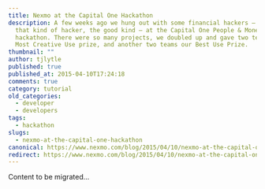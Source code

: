 ```yaml
---
title: Nexmo at the Capital One Hackathon
description: A few weeks ago we hung out with some financial hackers – no, not
  that kind of hacker, the good kind – at the Capital One People & Money
  hackathon. There were so many projects, we doubled up and gave two teams our
  Most Creative Use prize, and another two teams our Best Use Prize.
thumbnail: ""
author: tjlytle
published: true
published_at: 2015-04-10T17:24:18
comments: true
category: tutorial
old_categories:
  - developer
  - developers
tags:
  - hackathon
slugs:
  - nexmo-at-the-capital-one-hackathon
canonical: https://www.nexmo.com/blog/2015/04/10/nexmo-at-the-capital-one-hackathon
redirect: https://www.nexmo.com/blog/2015/04/10/nexmo-at-the-capital-one-hackathon
---
```

Content to be migrated...
